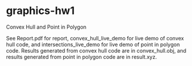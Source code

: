 # graphics-hw1
Convex Hull and Point in Polygon

See Report.pdf for report, convex_hull_live_demo for live demo of convex hull code, and intersections_live_demo for live demo of point in polygon code. 
Results generated from convex hull code are in convex_hull.obj, and results generated from point in polygon code are in result.xyz.
